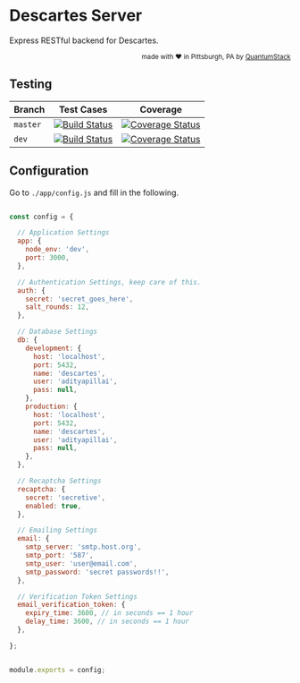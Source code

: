 # Descartes Server

Express RESTful backend for Descartes.

<div align="right"><sup>
  made with ❤️ in Pittsburgh, PA by <a href="https://quantumstack.xyz">QuantumStack</a>
</sup></div>

## Testing

| Branch   | Test Cases                                                                                                                                    | Coverage                                                                                                                                                                               |
| -------- | --------------------------------------------------------------------------------------------------------------------------------------------- | -------------------------------------------------------------------------------------------------------------------------------------------------------------------------------------- |
| `master` | [![Build Status](https://travis-ci.com/QuantumStack/Descartes-server.svg?branch=master)](https://travis-ci.com/QuantumStack/Descartes-server) | [![Coverage Status](https://coveralls.io/repos/github/QuantumStack/Descartes-server/badge.svg?branch=dev)](https://coveralls.io/github/QuantumStack/Descartes-server?branch=dev)       |
| `dev`    | [![Build Status](https://travis-ci.com/QuantumStack/Descartes-server.svg?branch=dev)](https://travis-ci.com/QuantumStack/Descartes-server)    | [![Coverage Status](https://coveralls.io/repos/github/QuantumStack/Descartes-server/badge.svg?branch=master)](https://coveralls.io/github/QuantumStack/Descartes-server?branch=master) |

## Configuration

Go to `./app/config.js` and fill in the following.

```js

const config = {

  // Application Settings
  app: {
    node_env: 'dev',
    port: 3000,
  },

  // Authentication Settings, keep care of this.
  auth: {
    secret: 'secret_goes_here',
    salt_rounds: 12,
  },

  // Database Settings
  db: {
    development: {
      host: 'localhost',
      port: 5432,
      name: 'descartes',
      user: 'adityapillai',
      pass: null,
    },
    production: {
      host: 'localhost',
      port: 5432,
      name: 'descartes',
      user: 'adityapillai',
      pass: null,
    },
  },

  // Recaptcha Settings
  recaptcha: {
    secret: 'secretive',
    enabled: true,
  },

  // Emailing Settings
  email: {
    smtp_server: 'smtp.host.org',
    smtp_port: '587',
    smtp_user: 'user@email.com',
    smtp_password: 'secret passwords!!',
  },

  // Verification Token Settings
  email_verification_token: {
    expiry_time: 3600, // in seconds == 1 hour
    delay_time: 3600, // in seconds == 1 hour
  },

};


module.exports = config;
```
